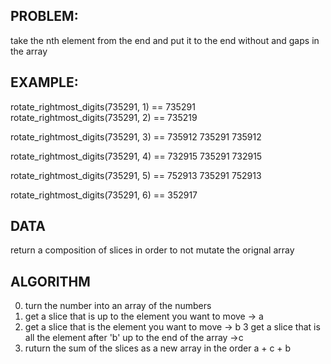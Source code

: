 ## PROBLEM:
take the nth element from the end and put it to the end without and gaps in the array

## EXAMPLE:
rotate_rightmost_digits(735291, 1) == 735291
rotate_rightmost_digits(735291, 2) == 735219

rotate_rightmost_digits(735291, 3) == 735912
735291
735912

rotate_rightmost_digits(735291, 4) == 732915
735291
732915

rotate_rightmost_digits(735291, 5) == 752913
735291
752913

rotate_rightmost_digits(735291, 6) == 352917

## DATA

return a composition of slices in order to not mutate the orignal array

## ALGORITHM
0. turn the number into an array of the numbers
1. get a slice that is up to the element you want to move -> a
2. get a slice that is the element you want to move -> b
3  get a slice that is all the element after 'b' up to the end of  the array ->c
4. ruturn the sum of the slices as a new array in the order a + c + b 
   
